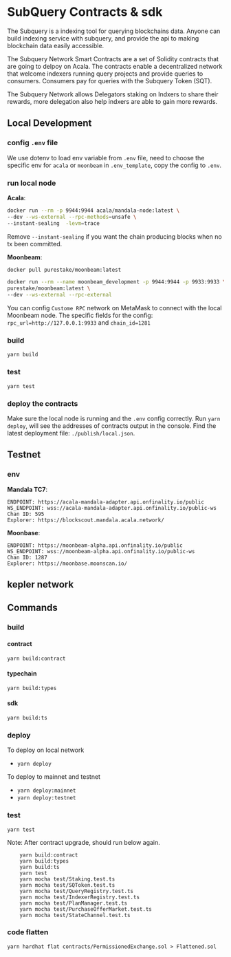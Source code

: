 # SubQuery Contracts & sdk

The Subquery is a indexing tool for querying blockchains data. Anyone can build indexing service with subquery, and provide the api to making blockchain data easily accessible.

The Subquery Network Smart Contracts are a set of Solidity contracts that are going to delpoy on Acala. The contracts enable a decentralized network that welcome indexers running query projects and provide queries to consumers. Consumers pay for queries with the Subquery Token (SQT).

The Subquery Network allows Delegators staking on Indxers to share their rewards, more delegation also help indxers are able to gain more rewards.

## Local Development

### config `.env` file

We use dotenv to load env variable from `.env` file, need to choose the specific env for `acala` or `moonbeam` in `.env_template`, copy the config to `.env`.

### run local node

**Acala**:

```sh
docker run --rm -p 9944:9944 acala/mandala-node:latest \
--dev --ws-external --rpc-methods=unsafe \
--instant-sealing  -levm=trace
```

Remove `--instant-sealing` if you want the chain producing blocks when no tx been committed.

**Moonbeam**:

```sh
docker pull purestake/moonbeam:latest

docker run --rm --name moonbeam_development -p 9944:9944 -p 9933:9933 \
purestake/moonbeam:latest \
--dev --ws-external --rpc-external
```

You can config `Custome RPC` network on MetaMask to connect with the local Moonbeam node.
The specific fields for the config: `rpc_url=http://127.0.0.1:9933` and `chain_id=1281`

### build
`yarn build`

### test
`yarn test`

### deploy the contracts

Make sure the local node is running and the `.env` config correctly.
Run `yarn deploy`, will see the addresses of contracts output in the console.
Find the latest deployment file: `./publish/local.json`.

## Testnet

### env

**Mandala TC7**:
```
ENDPOINT: https://acala-mandala-adapter.api.onfinality.io/public
WS_ENDPOINT: wss://acala-mandala-adapter.api.onfinality.io/public-ws
Chan ID: 595
Explorer: https://blockscout.mandala.acala.network/
```

**Moonbase**:
```
ENDPOINT: https://moonbeam-alpha.api.onfinality.io/public
WS_ENDPOINT: wss://moonbeam-alpha.api.onfinality.io/public-ws
Chan ID: 1287
Explorer: https://moonbase.moonscan.io/
```
## kepler network

## Commands

### build

#### contract

`yarn build:contract`

#### typechain

`yarn build:types`

#### sdk

`yarn build:ts`

### deploy

To deploy on local network

-   `yarn deploy`

To deploy to mainnet and testnet

-   `yarn deploy:mainnet`
-   `yarn deploy:testnet`

### test

`yarn test`

Note: After contract upgrade, should run below again.

```
    yarn build:contract
    yarn build:types
    yarn build:ts
    yarn test
    yarn mocha test/Staking.test.ts
    yarn mocha test/SQToken.test.ts
    yarn mocha test/QueryRegistry.test.ts
    yarn mocha test/IndexerRegistry.test.ts
    yarn mocha test/PlanManager.test.ts
    yarn mocha test/PurchaseOfferMarket.test.ts
    yarn mocha test/StateChannel.test.ts
```
### code flatten
`yarn hardhat flat contracts/PermissionedExchange.sol > Flattened.sol`
